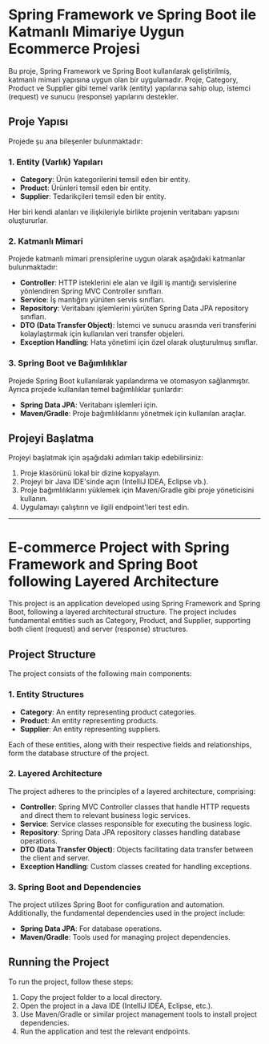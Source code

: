 # Spring Framework ve Spring Boot ile Katmanlı Mimariye Uygun Ecommerce Projesi

Bu proje, Spring Framework ve Spring Boot kullanılarak geliştirilmiş, katmanlı mimari yapısına uygun olan bir uygulamadır. Proje, Category, Product ve Supplier gibi temel varlık (entity) yapılarına sahip olup, istemci (request) ve sunucu (response) yapılarını destekler.

## Proje Yapısı

Projede şu ana bileşenler bulunmaktadır:

### 1. Entity (Varlık) Yapıları

- **Category**: Ürün kategorilerini temsil eden bir entity.
- **Product**: Ürünleri temsil eden bir entity.
- **Supplier**: Tedarikçileri temsil eden bir entity.

Her biri kendi alanları ve ilişkileriyle birlikte projenin veritabanı yapısını oluştururlar.

### 2. Katmanlı Mimari

Projede katmanlı mimari prensiplerine uygun olarak aşağıdaki katmanlar bulunmaktadır:

- **Controller**: HTTP isteklerini ele alan ve ilgili iş mantığı servislerine yönlendiren Spring MVC Controller sınıfları.
- **Service**: İş mantığını yürüten servis sınıfları.
- **Repository**: Veritabanı işlemlerini yürüten Spring Data JPA repository sınıfları.
- **DTO (Data Transfer Object)**: İstemci ve sunucu arasında veri transferini kolaylaştırmak için kullanılan veri transfer objeleri.
- **Exception Handling**: Hata yönetimi için özel olarak oluşturulmuş sınıflar.

### 3. Spring Boot ve Bağımlılıklar

Projede Spring Boot kullanılarak yapılandırma ve otomasyon sağlanmıştır. Ayrıca projede kullanılan temel bağımlılıklar şunlardır:

- **Spring Data JPA**: Veritabanı işlemleri için.
- **Maven/Gradle**: Proje bağımlılıklarını yönetmek için kullanılan araçlar.

## Projeyi Başlatma

Projeyi başlatmak için aşağıdaki adımları takip edebilirsiniz:

1. Proje klasörünü lokal bir dizine kopyalayın.
2. Projeyi bir Java IDE'sinde açın (IntelliJ IDEA, Eclipse vb.).
3. Proje bağımlılıklarını yüklemek için Maven/Gradle gibi proje yöneticisini kullanın.
4. Uygulamayı çalıştırın ve ilgili endpoint'leri test edin.

--------------------------------------------------------------------------------------------------------------------------------------------------------------

# E-commerce Project with Spring Framework and Spring Boot following Layered Architecture

This project is an application developed using Spring Framework and Spring Boot, following a layered architectural structure. The project includes fundamental entities such as Category, Product, and Supplier, supporting both client (request) and server (response) structures.

## Project Structure

The project consists of the following main components:

### 1. Entity Structures

- **Category**: An entity representing product categories.
- **Product**: An entity representing products.
- **Supplier**: An entity representing suppliers.

Each of these entities, along with their respective fields and relationships, form the database structure of the project.

### 2. Layered Architecture

The project adheres to the principles of a layered architecture, comprising:

- **Controller**: Spring MVC Controller classes that handle HTTP requests and direct them to relevant business logic services.
- **Service**: Service classes responsible for executing the business logic.
- **Repository**: Spring Data JPA repository classes handling database operations.
- **DTO (Data Transfer Object)**: Objects facilitating data transfer between the client and server.
- **Exception Handling**: Custom classes created for handling exceptions.

### 3. Spring Boot and Dependencies

The project utilizes Spring Boot for configuration and automation. Additionally, the fundamental dependencies used in the project include:

- **Spring Data JPA**: For database operations.
- **Maven/Gradle**: Tools used for managing project dependencies.

## Running the Project

To run the project, follow these steps:

1. Copy the project folder to a local directory.
2. Open the project in a Java IDE (IntelliJ IDEA, Eclipse, etc.).
3. Use Maven/Gradle or similar project management tools to install project dependencies.
4. Run the application and test the relevant endpoints.


